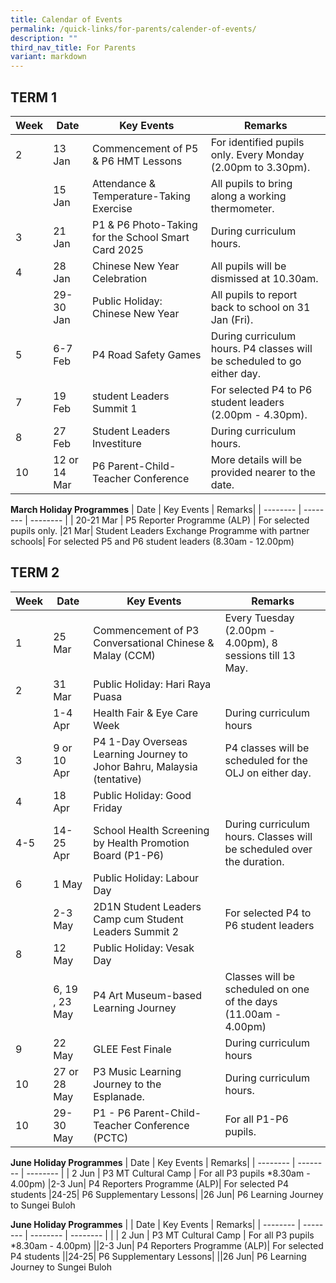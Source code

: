 ```yaml
---
title: Calendar of Events
permalink: /quick-links/for-parents/calender-of-events/
description: ""
third_nav_title: For Parents
variant: markdown
---
```

## **TERM 1**

| Week | Date     | Key Events | Remarks|
| -------- | -------- | -------- | -------- |
2 | 13 Jan | Commencement of P5 & P6 HMT Lessons | For identified pupils only. Every Monday (2.00pm to 3.30pm).
|| 15 Jan | Attendance & Temperature-Taking Exercise | All pupils to bring along a working thermometer.
|3| 21 Jan | P1 & P6 Photo-Taking for the School Smart Card 2025 | During curriculum hours.
|4 | 28 Jan | Chinese New Year Celebration | All pupils will be dismissed at 10.30am.
|| 29-30 Jan | Public Holiday: Chinese New Year | All pupils to report back to school on 31 Jan (Fri). 
|5| 6-7 Feb| P4 Road Safety Games | During curriculum hours. P4 classes will be scheduled to go either day.
|7 | 19 Feb | student Leaders Summit 1 | For selected P4 to P6 student leaders (2.00pm - 4.30pm).
|8| 27 Feb | Student Leaders Investiture | During curriculum hours.
|10 | 12 or 14 Mar | P6 Parent-Child-Teacher Conference | More details will be provided nearer to the date.

**March Holiday Programmes**
| Date     | Key Events | Remarks|
| -------- | -------- | -------- |
| 20-21 Mar | P5 Reporter Programme (ALP) | For selected pupils only.
|21 Mar| Student Leaders Exchange Programme with partner schools| For selected P5 and P6 student leaders (8.30am - 12.00pm)

## **TERM 2**

| Week | Date     | Key Events | Remarks|
| -------- | -------- | -------- | -------- |
1 | 25 Mar | Commencement of P3 Conversational Chinese & Malay (CCM) | Every Tuesday (2.00pm - 4.00pm), 8 sessions till 13 May.
|2| 31 Mar | Public Holiday: Hari Raya Puasa | 
|| 1-4 Apr | Health Fair & Eye Care Week | During curriculum hours 
|3 |9 or 10 Apr|P4 1-Day Overseas Learning Journey to Johor Bahru, Malaysia (tentative) | P4 classes will be scheduled for the OLJ on either day.
|4| 18 Apr | Public Holiday: Good Friday| 
|4-5|14-25 Apr| School Health Screening by Health Promotion Board (P1-P6)| During curriculum hours. Classes will be scheduled over the duration.
|6|1 May| Public Holiday: Labour Day
||2-3 May|2D1N Student Leaders Camp cum Student Leaders Summit 2| For selected P4 to P6 student leaders|
|8|12 May| Public Holiday: Vesak Day 
||6, 19 , 23 May| P4 Art Museum-based Learning Journey| Classes will be scheduled on one of the days (11.00am - 4.00pm)
|9|22 May| GLEE Fest Finale | During curriculum hours 
|10| 27 or 28 May| P3 Music Learning Journey to the Esplanade.| During curriculum hours.
|10|29-30 May | P1 - P6 Parent-Child-Teacher Conference (PCTC) | For all P1-P6 pupils. 



**June Holiday Programmes** 
| Date     | Key Events | Remarks|
| -------- | -------- | -------- |
| 2 Jun | P3 MT Cultural Camp | For all P3 pupils *8.30am - 4.00pm) 
|2-3 Jun| P4 Reporters Programme (ALP)| For selected P4 students
|24-25| P6 Supplementary Lessons|
|26 Jun| P6 Learning Journey to Sungei Buloh

**June Holiday Programmes**
|  | Date     | Key Events | Remarks|
| -------- | -------- | -------- | -------- |
| |  2 Jun | P3 MT Cultural Camp | For all P3 pupils *8.30am - 4.00pm) 
||2-3 Jun| P4 Reporters Programme (ALP)| For selected P4 students
||24-25| P6 Supplementary Lessons|
||26 Jun| P6 Learning Journey to Sungei Buloh